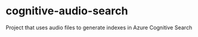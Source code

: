 # cognitive-audio-search
Project that uses audio files to generate indexes in Azure Cognitive Search
